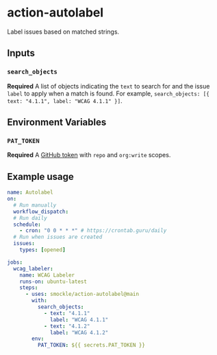 # action-autolabel

Label issues based on matched strings.

## Inputs

### `search_objects`

**Required** A list of objects indicating the `text` to search for and the issue `label` to apply when a match is found. For example, `search_objects: [{ text: "4.1.1", label: "WCAG 4.1.1" }]`.

## Environment Variables

### `PAT_TOKEN`

**Required** A [GitHub token](https://docs.github.com/en/github/authenticating-to-github/keeping-your-account-and-data-secure/creating-a-personal-access-token) with `repo` and `org:write` scopes.

## Example usage

```YAML
name: Autolabel
on:
  # Run manually
  workflow_dispatch:
  # Run daily
  schedule:
    - cron: "0 0 * * *" # https://crontab.guru/daily
  # Run when issues are created
  issues:
    types: [opened]

jobs:
  wcag_labeler:
    name: WCAG Labeler
    runs-on: ubuntu-latest
    steps:
      - uses: smockle/action-autolabel@main
        with:
          search_objects:
            - text: "4.1.1"
              label: "WCAG 4.1.1"
            - text: "4.1.2"
              label: "WCAG 4.1.2"
        env:
          PAT_TOKEN: ${{ secrets.PAT_TOKEN }}
```